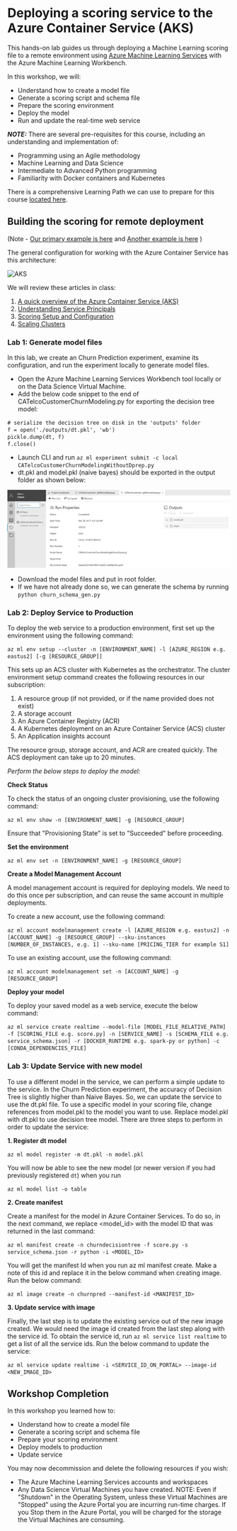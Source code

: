 # Deploying a scoring service to the Azure Container Service (AKS)

This hands-on lab guides us through deploying a Machine Learning scoring file to a remote environment using [Azure Machine Learning Services](https://docs.microsoft.com/en-us/azure/machine-learning/preview/overview-what-is-azure-ml) with the Azure Machine Learning Workbench. 

In this workshop, we will:
- Understand how to create a model file
- Generate a scoring script and schema file
- Prepare the scoring environment
- Deploy the model
- Run and update the real-time web service

***NOTE:*** There are several pre-requisites for this course, including an understanding and implementation of: 
  *  Programming using an Agile methodology
  *  Machine Learning and Data Science
  *  Intermediate to Advanced Python programming
  *  Familiarity with Docker containers and Kubernetes

There is a comprehensive Learning Path we can use to prepare for this course [located here](https://github.com/Azure/learnAnalytics-CreatingSolutionswiththeTeamDataScienceProcess-/blob/master/Instructions/Learning%20Path%20-%20Creating%20Solutions%20with%20the%20Team%20Data%20Science%20Process.md).

## Building the scoring for remote deployment

(Note - [Our primary example is here](https://docs.microsoft.com/en-us/azure/machine-learning/preview/tutorial-classifying-iris-part-3) and [Another example is here](https://blogs.technet.microsoft.com/machinelearning/2017/09/25/deploying-machine-learning-models-using-azure-machine-learning/) )

The general configuration for working with the  Azure Container Service has this architecture:

![AKS](https://azurecomcdn.azureedge.net/mediahandler/acomblog/media/Default/blog/15159959-b5cd-4fe9-aeba-441139943ecd.png)

We will review these articles in class: 
  1.  [A quick overview of the Azure Container Service (AKS)](https://docs.microsoft.com/en-us/azure/aks/kubernetes-walkthrough)
  2.  [Understanding Service Principals](https://docs.microsoft.com/en-us/azure/aks/kubernetes-service-principal)
  3.  [Scoring Setup and Configuration](https://docs.microsoft.com/en-us/azure/machine-learning/preview/deployment-setup-configuration)
  4.  [Scaling Clusters](https://docs.microsoft.com/en-us/azure/machine-learning/preview/how-to-scale-clusters)


### Lab 1: Generate model files

In this lab, we create an Churn Prediction experiment, examine its configuration, and run the experiment locally to generate model files.

- Open the Azure Machine Learning Services Workbench tool locally or on the Data Science Virtual Machine. 
- Add the below code snippet to the end of CATelcoCustomerChurnModeling.py for exporting the decision tree model:

```
# serialize the decision tree on disk in the 'outputs' folder
f = open('./outputs/dt.pkl', 'wb')
pickle.dump(dt, f)
f.close()
```
- Launch CLI and run ```az ml experiment submit -c local CATelcoCustomerChurnModelingWithoutDprep.py```
- dt.pkl and model.pkl (naive bayes) should be exported in the output folder as shown below:

![CATelcoCustomer](images/CATelcoCustomer_gWithoutDprep.png)

- Download the model files and put in root folder.
- If we have not already done so, we can generate the schema by running ```python churn_schema_gen.py```

### Lab 2: Deploy Service to Production

To deploy the web service to a production environment, first set up the environment using the following command:

```
az ml env setup --cluster -n [ENVIRONMENT_NAME] -l [AZURE_REGION e.g. eastus2] [-g [RESOURCE_GROUP]]
```

This sets up an ACS cluster with Kubernetes as the orchestrator. The cluster environment setup command creates the following resources in our subscription: 
1.  A resource group (if not provided, or if the name provided does not exist)
2.  A storage account
3.  An Azure Container Registry (ACR)
4.  A Kubernetes deployment on an Azure Container Service (ACS) cluster
5.  An Application insights account

The resource group, storage account, and ACR are created quickly. The ACS deployment can take up to 20 minutes.

*Perform the below steps to deploy the model:*

**Check Status**

To check the status of an ongoing cluster provisioning, use the following command:

```
az ml env show -n [ENVIRONMENT_NAME] -g [RESOURCE_GROUP]
```

Ensure that "Provisioning State" is set to "Succeeded" before proceeding.

**Set the environment**

```
az ml env set -n [ENVIRONMENT_NAME] -g [RESOURCE_GROUP]
```

**Create a Model Management Account**

A model management account is required for deploying models. We need to do this once per subscription, and can reuse the same account in multiple deployments.

To create a new account, use the following command:

```
az ml account modelmanagement create -l [AZURE_REGION e.g. eastus2] -n [ACCOUNT_NAME] -g [RESOURCE_GROUP] --sku-instances [NUMBER_OF_INSTANCES, e.g. 1] --sku-name [PRICING_TIER for example S1]
```

To use an existing account, use the following command:

```
az ml account modelmanagement set -n [ACCOUNT_NAME] -g [RESOURCE_GROUP]
```

**Deploy your model**

To deploy your saved model as a web service, execute the below command:

```
az ml service create realtime --model-file [MODEL_FILE_RELATIVE_PATH] -f [SCORING_FILE e.g. score.py] -n [SERVICE_NAME] -s [SCHEMA_FILE e.g. service_schema.json] -r [DOCKER_RUNTIME e.g. spark-py or python] -c [CONDA_DEPENDENCIES_FILE]
```

### Lab 3: Update Service with new model

To use a different model in the service, we can perform a simple update to the service. In the Churn Prediction experiment, the accuracy of Decision Tree is slightly higher than Naive Bayes. So, we can update the service to use the dt.pkl file.
To use a specific model in your scoring file, change references from model.pkl to the model you want to use. Replace model.pkl with dt.pkl to use decision tree model.
There are three steps to perform in order to update the service:

**1. Register dt model**

```
az ml model register -m dt.pkl -n model.pkl
```

You will now be able to see the new model (or newer version if you had previously registered `dt`) when you run 

```
az ml model list -o table
```

**2. Create manifest**

Create a manifest for the model in Azure Container Services. To do so, in the next command, we replace <model_id> with the model ID that was returned in the last command:

```
az ml manifest create -n churndecisiontree -f score.py -s service_schema.json -r python -i <MODEL_ID>
```

You will get the manifest Id when you run az ml manifest create. Make a note of this id and replace it in the below command when creating image. Run the below command:

```
az ml image create -n churnpred --manifest-id <MANIFEST_ID>
```

**3. Update service with image**

Finally, the last step is to update the existing service out of the new image created. We would need the image id created from the last step along with the service id. To obtain the service id, run ```az ml service list realtime``` to get a list of all the service ids. Run the below command to update the service:

```
az ml service update realtime -i <SERVICE_ID_ON_PORTAL> --image-id <NEW_IMAGE_ID>
```

## Workshop Completion

In this workshop you learned how to:
- Understand how to create a model file
- Generate a scoring script and schema file
- Prepare your scoring environment
- Deploy models to production
- Update service

You may now decommission and delete the following resources if you wish:
  * The Azure Machine Learning Services accounts and workspaces
  * Any Data Science Virtual Machines you have created. NOTE: Even if "Shutdown" in the Operating System, unless these Virtual Machines are "Stopped" using the Azure Portal you are incurring run-time charges. If you Stop them in the Azure Portal, you will be charged for the storage the Virtual Machines are consuming.